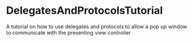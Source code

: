 # DelegatesAndProtocolsTutorial

A tutorial on how to use delegates and protocols to allow a pop up window to communicate with the presenting view controller
